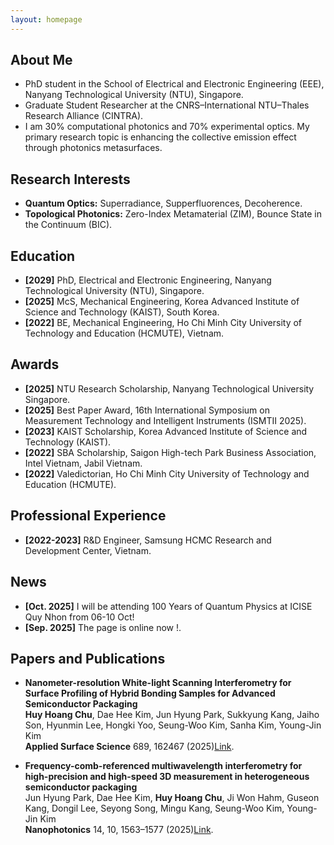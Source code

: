 ```yaml
---
layout: homepage
---
```


## About Me
- PhD student in the School of Electrical and Electronic Engineering (EEE), Nanyang Technological University (NTU), Singapore.
- Graduate Student Researcher at the CNRS–International NTU–Thales Research Alliance (CINTRA).
- I am 30% computational photonics and 70% experimental optics. My primary research topic is enhancing the collective emission effect through photonics metasurfaces.

## Research Interests
- **Quantum Optics:** Superradiance, Supperfluorences, Decoherence.
- **Topological Photonics:** Zero-Index Metamaterial (ZIM), Bounce State in the Continuum (BIC).

## Education
- **[2029]** PhD, Electrical and Electronic Engineering, Nanyang Technological University (NTU), Singapore.
- **[2025]** McS, Mechanical Engineering, Korea Advanced Institute of Science and Technology (KAIST), South Korea.
- **[2022]** BE, Mechanical Engineering, Ho Chi Minh City University of Technology and Education (HCMUTE), Vietnam.
   
## Awards
- **[2025]** NTU Research Scholarship, Nanyang Technological University Singapore.
- **[2025]** Best Paper Award, 16th International Symposium on Measurement Technology and Intelligent Instruments (ISMTII 2025).
- **[2023]** KAIST Scholarship, Korea Advanced Institute of Science and Technology (KAIST).
- **[2022]** SBA Scholarship, Saigon High-tech Park Business Association, Intel Vietnam, Jabil Vietnam.
- **[2022]** Valedictorian, Ho Chi Minh City University of Technology and Education (HCMUTE).
  
## Professional Experience
- **[2022-2023]** R&D Engineer, Samsung HCMC Research and Development Center, Vietnam.
  
## News

- **[Oct. 2025]** I will be attending 100 Years of Quantum Physics at ICISE Quy Nhon from 06-10 Oct!
- **[Sep. 2025]** The page is online now !.

## Papers and Publications
- **Nanometer-resolution White-light Scanning Interferometry for Surface Profiling of Hybrid Bonding Samples for Advanced Semiconductor Packaging**  
  **Huy Hoang Chu**, Dae Hee Kim, Jun Hyung Park, Sukkyung Kang, Jaiho Son, Hyunmin Lee, Hongki Yoo, Seung-Woo Kim, Sanha Kim, Young-Jin Kim  
 **Applied Surface Science** 689, 162467 (2025)[Link](https://www.sciencedirect.com/science/article/abs/pii/S0169433225001795).
  
- **Frequency-comb-referenced multiwavelength interferometry for high-precision and high-speed 3D measurement in heterogeneous semiconductor packaging**  
  Jun Hyung Park, Dae Hee Kim, **Huy Hoang Chu**, Ji Won Hahm, Guseon Kang, Dongil Lee, Seyong Song, Mingu Kang, Seung-Woo Kim, Young-Jin Kim  
  **Nanophotonics** 14, 10, 1563–1577 (2025)[Link](https://www.degruyterbrill.com/document/doi/10.1515/nanoph-2024-0578/html).

